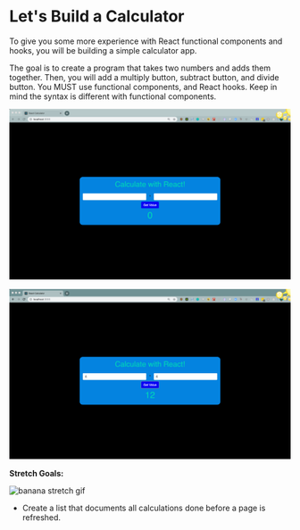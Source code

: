 <h1>Let's Build a Calculator</h1>  

To give you some more experience with React functional components and hooks, you will be building a simple calculator app.   

The goal is to create a program that takes two numbers and adds them together. Then, you will add a multiply button, subtract button, and divide button. You MUST use functional components, and React hooks. Keep in mind the syntax is different with functional components.

![](./images/CalculatorBefore.png)


![](./images/CalculatorAfter.png)


**Stretch Goals:**

![banana stretch gif](https://media.giphy.com/media/OmQ9fnEshXtOU/giphy.gif)

- Create a list that documents all calculations done before a page is refreshed.
